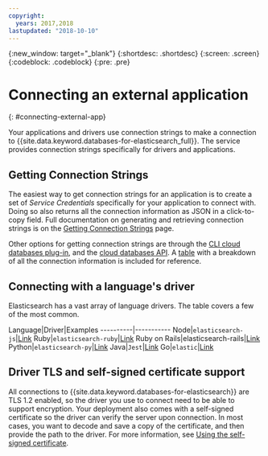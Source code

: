```yaml
---
copyright:
  years: 2017,2018
lastupdated: "2018-10-10"
---
```


{:new_window: target="_blank"}
{:shortdesc: .shortdesc}
{:screen: .screen}
{:codeblock: .codeblock}
{:pre: .pre}

# Connecting an external application
{: #connecting-external-app}

Your applications and drivers use connection strings to make a connection to {{site.data.keyword.databases-for-elasticsearch_full}}. The service provides connection strings specifically for drivers and applications. 

## Getting Connection Strings

The easiest way to get connection strings for an application is to create a set of _Service Credentials_ specifically for your application to connect with. Doing so also returns all the connection information as JSON in a click-to-copy field. Full documentation on generating and retrieving connection strings is on the [Getting Connection Strings](./howto-getting-connection-strings.html) page.

Other options for getting connection strings are through the [CLI cloud databases plug-in](./howto-getting-connection-strings.html#generating-connection-strings-from-the-command-line), and the [cloud databases API](https://console.{DomainName}/apidocs/cloud-databases-api). A [table](./howto-getting-connection-strings.html#the-elasticsearch-section) with a breakdown of all the connection information is included for reference.

## Connecting with a language's driver

Elasticsearch has a vast array of language drivers. The table covers a few of the most common.

Language|Driver|Examples
----------|-----------
Node|`elasticsearch-js`|[Link](https://github.com/elastic/elasticsearch-js)
Ruby|`elasticsearch-ruby`|[Link](https://github.com/elastic/elasticsearch-ruby)
Ruby on Rails|elasticsearch-rails|[Link](https://github.com/elastic/elasticsearch-rails)
Python|`elasticsearch-py`|[Link](https://www.elastic.co/guide/en/elasticsearch/client/python-api/current/index.html)
Java|`Jest`|[Link](https://github.com/searchbox-io/Jest/tree/master/jest)
Go|`elastic`|[Link](https://olivere.github.io/elastic/)

## Driver TLS and self-signed certificate support

All connections to {{site.data.keyword.databases-for-elasticsearch}} are TLS 1.2 enabled, so the driver you use to connect need to be able to support encryption. Your deployment also comes with a self-signed certificate so the driver can verify the server upon connection. In most cases, you want to decode and save a copy of the certificate, and then provide the path to the driver. For more information, see [Using the self-signed certificate](./howto-getting-connection-strings.html#using-the-self-signed-certificate).







 
